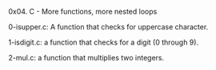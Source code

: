 0x04. C - More functions, more nested loops

0-isupper.c: A function that checks for uppercase character.

1-isdigit.c: a function that checks for a digit (0 through 9).

2-mul.c: a function that multiplies two integers.
